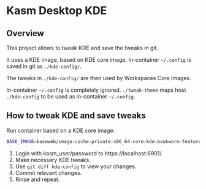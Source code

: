 # Kasm Desktop KDE

## Overview

This project allows to tweak KDE and save the tweaks in git.

It uses a KDE image, based on KDE core image.
In-container `~/.config` is saved in git as `./kde-config/`.

The tweaks in `./kde-config/` are then used by Workspaces Core Images.

In-container `~/.config` is completely ignored. `./tweak-theme` maps host
`./kde-config` to be used as in-container `~/.config`.

## How to tweak KDE and save tweaks

Run container based on a KDE core image:
```sh
BASE_IMAGE=kasmweb/image-cache-private:x86_64-core-kde-bookworm-feature_KASM-5251-kde-base-multi-monitor-kasmvnc-1075773254 ./tweak-theme
```
1. Login with kasm_user/password to https://localhost:6901/.
2. Make necessary KDE tweaks.
3. Use `git diff kde-config` to view your changes.
4. Commit relevant changes.
5. Rinse and repeat.
